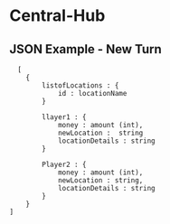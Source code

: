# Central-Hub

## JSON Example - New Turn

```
  [
	{
		listofLocations : {
			id : locationName
		}
	
		llayer1 : {
			money : amount (int),
			newLocation :  string
			locationDetails : string	
		}

		Player2 : {
			money : amount (int),
			newLocation : string,
			locationDetails : string
		}
	}	
]
```
